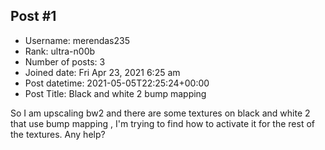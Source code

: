 ## Post #1
- Username: merendas235
- Rank: ultra-n00b
- Number of posts: 3
- Joined date: Fri Apr 23, 2021 6:25 am
- Post datetime: 2021-05-05T22:25:24+00:00
- Post Title: Black and white 2 bump mapping

So I am upscaling bw2 and there are some textures on black and white 2 that use bump mapping , I'm trying to find how to activate it for the rest of the textures.
Any help?
